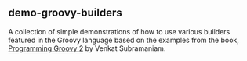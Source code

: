 ## demo-groovy-builders
A collection of simple demonstrations of how to use various builders featured in the Groovy language based on the examples from the book, [Programming Groovy 2](https://pragprog.com/book/vslg2/programming-groovy-2) by Venkat Subramaniam.